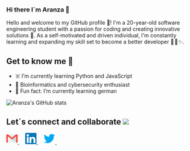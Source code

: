 ### Hi there I´m Aranza 👋

Hello and welcome to my GitHub profile 🦎! I'm a 20-year-old software engineering student with a passion for coding and creating innovative solutions 🐙. As a self-motivated and driven individual, I'm constantly learning and expanding my skill set to become a better developer 🤖 🚀 ✨.

## Get to know me 🐔

- ☠️ I’m currently learning Python and JavaScript
- 🧬 Bioinformatics and cybersecurity enthusiast
- 🦀 Fun fact: I’m currently learning german

![Aranza's GitHub stats](https://github-readme-stats.vercel.app/api?username=Aranza-Ricalde&show_icons=true&theme=radical)

## Let´s connect and collaborate <img src="https://media.giphy.com/media/WUlplcMpOCEmTGBtBW/giphy.gif" width="30px">

<a href="mailto:RicaldeAranza@gmail.com">
    <img src="https://github.com/chandan-reddy-k/chandan-reddy-k/blob/master/assets/gmail.svg" width="30px" title="Gmail | Aranza Ricalde">
</a> &nbsp; &nbsp;   
<a href="https://www.linkedin.com/in/aranza-ricalde-683ba0270/">
    <img src="https://github.com/chandan-reddy-k/chandan-reddy-k/blob/master/assets/linkedin.svg" width="30px" title="LinkedIn | Aranza Ricalde">
</a> &nbsp; &nbsp;
<a href="https://twitter.com/Girlsare4realP1">
    <img src="https://github.com/chandan-reddy-k/chandan-reddy-k/blob/master/assets/twitter.svg" width="30px" title="Twitter | Aranza Ricalde">     
</a> &nbsp; &nbsp;<br>




